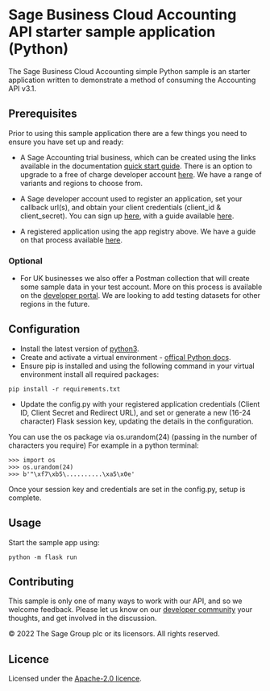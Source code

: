 # Sage Business Cloud Accounting API starter sample application (Python)

The Sage Business Cloud Accounting simple Python sample is an starter application written to demonstrate a method of consuming the Accounting API v3.1.

## Prerequisites

Prior to using this sample application there are a few things you need to ensure you have set up and ready:

* A Sage Accounting trial business, which can be created using the links available in the documentation [quick start guide](https://developer.sage.com/accounting/quick-start/set-up-the-basics/#set-up-a-developer-trial). There is an option to upgrade to a free of charge developer account [here](https://developer.sage.com/accounting/quick-start/upgrade-your-account/). We have a range of variants and regions to choose from.

* A Sage developer account used to register an application, set your callback url(s), and obtain your client credentials (client_id & client_secret). You can sign up [here](https://developerselfservice.sageone.com/), with a guide available [here](https://developer.sage.com/accounting/guides/getting-started/developer_signup/).

* A registered application using the app registry above. We have a guide on that process available [here](https://developer.sage.com/accounting/guides/getting-started/client_app_registration/).

### Optional

* For UK businesses we also offer a Postman collection that will create some sample data in your test account. More on this process is available on the [developer portal](https://developer.sage.com/accounting/quick-start/preparing-to-create-test-data/). We are looking to add testing datasets for other regions in the future.

## Configuration

* Install the latest version of [python3](https://www.python.org/downloads/).
* Create and activate a virtual environment - [offical Python docs](https://docs.python.org/3/library/venv.html).
* Ensure pip is installed and using the following command in your virtual environment install all required packages:

```terminal
pip install -r requirements.txt
```

* Update the config.py with your registered application credentials (Client ID, Client Secret and Redirect URL), and set or generate a new (16-24 character) Flask session key, updating the details in the configuration.

You can use the os package via os.urandom(24) (passing in the number of characters you require)
For example in a python terminal:

```terminal
>>> import os
>>> os.urandom(24)
>>> b'"\xf7\xb5\..........\xa5\x0e'
```

Once your session key and credentials are set in the config.py, setup is complete.

## Usage

Start the sample app using:

```terminal
python -m flask run
```

## Contributing

This sample is only one of many ways to work with our API, and so we welcome feedback. Please let us know on our [developer community](https://developer-community.sage.com/forum/4-sage-business-cloud-accounting/) your thoughts, and get involved in the discussion.

© 2022 The Sage Group plc or its licensors. All rights reserved.

## Licence

Licensed under the [Apache-2.0 licence](https://github.com/Sage/sbca_api_python_sample/blob/master/LICENCE).

